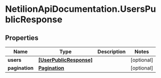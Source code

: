 # NetilionApiDocumentation.UsersPublicResponse

## Properties
Name | Type | Description | Notes
------------ | ------------- | ------------- | -------------
**users** | [**[UserPublicResponse]**](UserPublicResponse.md) |  | [optional] 
**pagination** | [**Pagination**](Pagination.md) |  | [optional] 
